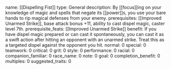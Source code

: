 name: [[Dispelling Fist]]
type: General
description: By [[focus]]ing on your knowledge of magic and spells that negate its [[power]]s, you use your bare hands to rip magical defenses from your enemy.
prerequisites: [[Improved Unarmed Strike]], base attack bonus +11, ability to cast dispel magic, caster level 7th.
prerequisite_feats: [[Improved Unarmed Strike]]
benefit: If you have dispel magic prepared or can cast it spontaneously, you can cast it as a swift action after hitting an opponent with an unarmed strike. Treat this as a targeted dispel against the opponent you hit.
normal: 0
special: 0
teamwork: 0
critical: 0
grit: 0
style: 0
performance: 0
racial: 0
companion_familiar: 0
race_name: 0
note: 0
goal: 0
completion_benefit: 0
multiples: 0
suggested_traits: 0
